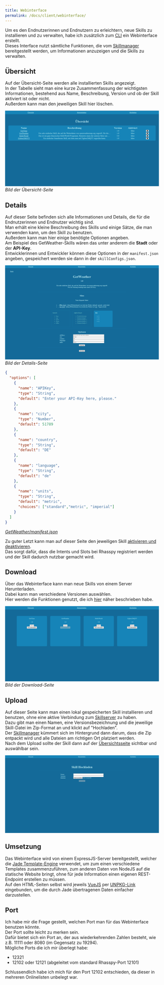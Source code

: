 ```yaml
---
title: Webinterface
permalink: /docs/client/webinterface/
---
```


Um es den Endnutzerinnen und Endnutzern zu erleichtern, neue Skills zu installieren und zu verwalten, habe ich zusätzlich zum [CLI](./cli.md) ein Webinterface erstellt.  
Dieses Interface nutzt sämtliche Funktionen, die vom [Skillmanager](./skillmanager.md) bereitgestellt werden, um Informationen anzuzeigen und die Skills zu verwalten.

## Übersicht

Auf der Übersicht-Seite werden alle installierten Skills angezeigt.  
In der Tabelle sieht man eine kurze Zusammenfassung der wichtigsten Informationen, bestehend aus Name, Beschreibung, Version und ob der Skill aktiviert ist oder nicht.  
Außerdem kann man den jeweiligen Skill hier löschen.  

![Installed-Page](./../../assets/img/Webinterface/overviewPage.png)  
*Bild der Übersicht-Seite*

## Details
Auf dieser Seite befinden sich alle Informationen und Details, die für die Endnutzerinnen und Endnutzer wichtig sind.  
Man erhält eine kleine Beschreibung des Skills und einige Sätze, die man verwenden kann, um den Skill zu benutzen.  
Außerdem kann man hier einige benötigte Optionen angeben.  
Am Beispiel des GetWeather-Skills wären das unter anderem die **Stadt** oder der **API-Key**.  
Entwicklerinnen und Entwickler können diese Optionen in der ``manifest.json`` angeben, gespeichert werden sie dann in der ``skillConfigs.json``.  

![Details-Page](./../../assets/img/Webinterface/detailsPage-GetWeather.png)  
*Bild der Details-Seite*

```json
{
  "options": [
    {
      "name": "APIKey",
      "type": "String",
      "default": "Enter your API-Key here, please."
    },
    {
      "name": "city",
      "type": "Number",
      "default": 51789
    },
    {
      "name": "country",
      "type": "String",
      "default": "DE"
    },
    {
      "name": "language",
      "type": "String",
      "default": "de"
    },
    {
      "name": "units",
      "type": "String",
      "default": "metric",
      "choices": ["standard","metric", "imperial"]
    }
  ]
}
```  
*[GetWeather/manifest.json](https://github.com/fwehn/pp-voiceassistant/blob/main/src/skills/GetWeather/1.0/manifest.json)*

Zu guter Letzt kann man auf dieser Seite den jeweiligen Skill [aktivieren und deaktivieren](./skillmanager.md#skills-aktivieren).  
Das sorgt dafür, dass die Intents und Slots bei Rhasspy registriert werden und der Skill dadurch nutzbar gemacht wird.

## Download
Über das Webinterface kann man neue Skills von einem Server Herunterladen.  
Dabei kann man verschiedene Versionen auswählen.  
Hier werden die Funktionen genutzt, die ich [hier](./skillmanager.md#online) näher beschrieben habe.  

![Download-Page](./../../assets/img/Webinterface/downloadPage.png)  
*Bild der Download-Seite*

## Upload
Auf dieser Seite kann man einen lokal gespeicherten Skill installieren und benutzen, ohne eine aktive Verbindung zum [Skillserver](./../server/skillserver.md) zu haben.  
Dazu gibt man einen Namen, eine Versionsbezeichnung und die jeweilige Skill-Datei im Zip-Format an und klickt auf "Hochladen".  
Der [Skillmanager](./skillmanager.md#offline) kümmert sich im Hintergrund dann darum, dass die Zip entpackt wird und alle Dateien am richtigen Ort platziert werden.  
Nach dem Upload sollte der Skill dann auf der [Übersichtsseite](#übersicht) sichtbar und auswählbar sein.  

![Upload-Page](./../../assets/img/Webinterface/uploadPage.png)  

## Umsetzung
Das Webinterface wird von einem ExpressJS-Server bereitgestellt, welcher die [Jade Template-Engine](https://jade-lang.com/) verwendet, um zum einen verschiedene Templates zusammenzuführen, zum anderen Daten von NodeJS auf die statische Website bringt, ohne für jede Information einen eigenen REST-Endpoint erstellen zu müssen.  
Auf den HTML-Seiten selbst wird jeweils [VueJS](https://v3.vuejs.org/guide/introduction.html#what-is-vue-js) per [UNPKG-Link](https://unpkg.com/) eingebunden, um die durch Jade übertragenen Daten einfacher darzustellen.  

## Port
Ich habe mir die Frage gestellt, welchen Port man für das Webinterface benutzen könnte.  
Der Port sollte leicht zu merken sein.  
Dafür bietet sich ein Port an, der aus wiederkehrenden Zahlen besteht, wie z.B. 11111 oder 8080 (im Gegensatz zu 19294).  
Mögliche Ports die ich mir überlegt habe:
- 12321
- 12102 oder 12121 (abgeleitet vom standard Rhasspy-Port 12101)

Schlussendlich habe ich mich für den Port 12102 entschieden, da dieser in mehreren Onlinelisten unbelegt war.